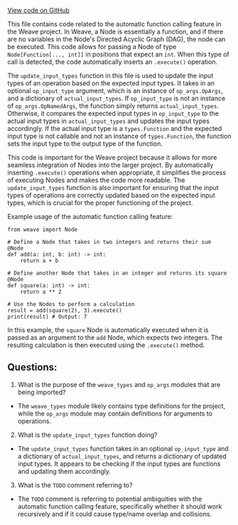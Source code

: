 [View code on GitHub](https://github.com/wandb/weave/weave/language_autocall.py)

This file contains code related to the automatic function calling feature in the Weave project. In Weave, a Node is essentially a function, and if there are no variables in the Node's Directed Acyclic Graph (DAG), the node can be executed. This code allows for passing a Node of type `Node[Function[..., int]]` in positions that expect an `int`. When this type of call is detected, the code automatically inserts an `.execute()` operation.

The `update_input_types` function in this file is used to update the input types of an operation based on the expected input types. It takes in an optional `op_input_type` argument, which is an instance of `op_args.OpArgs`, and a dictionary of `actual_input_types`. If `op_input_type` is not an instance of `op_args.OpNamedArgs`, the function simply returns `actual_input_types`. Otherwise, it compares the expected input types in `op_input_type` to the actual input types in `actual_input_types` and updates the input types accordingly. If the actual input type is a `types.Function` and the expected input type is not callable and not an instance of `types.Function`, the function sets the input type to the output type of the function.

This code is important for the Weave project because it allows for more seamless integration of Nodes into the larger project. By automatically inserting `.execute()` operations when appropriate, it simplifies the process of executing Nodes and makes the code more readable. The `update_input_types` function is also important for ensuring that the input types of operations are correctly updated based on the expected input types, which is crucial for the proper functioning of the project. 

Example usage of the automatic function calling feature:

```
from weave import Node

# Define a Node that takes in two integers and returns their sum
@Node
def add(a: int, b: int) -> int:
    return a + b

# Define another Node that takes in an integer and returns its square
@Node
def square(a: int) -> int:
    return a ** 2

# Use the Nodes to perform a calculation
result = add(square(2), 3).execute()
print(result) # Output: 7
```

In this example, the `square` Node is automatically executed when it is passed as an argument to the `add` Node, which expects two integers. The resulting calculation is then executed using the `.execute()` method.
## Questions: 
 1. What is the purpose of the `weave_types` and `op_args` modules that are being imported?
- The `weave_types` module likely contains type definitions for the project, while the `op_args` module may contain definitions for arguments to operations.
2. What is the `update_input_types` function doing?
- The `update_input_types` function takes in an optional `op_input_type` and a dictionary of `actual_input_types`, and returns a dictionary of updated input types. It appears to be checking if the input types are functions and updating them accordingly.
3. What is the `TODO` comment referring to?
- The `TODO` comment is referring to potential ambiguities with the automatic function calling feature, specifically whether it should work recursively and if it could cause type/name overlap and collisions.